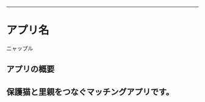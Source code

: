 -----------------------------
  # アプリ名
  ニャップル
  ## アプリの概要
  保護猫と里親をつなぐマッチングアプリです。
----------------------------- 
